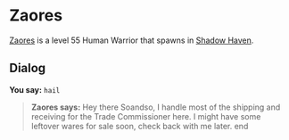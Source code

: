 # Zaores



[Zaores](/npc/150124) is a level 55 Human Warrior that spawns in [Shadow Haven](/zone/150).



## Dialog

**You say:** `hail`



>**Zaores says:** Hey there Soandso, I handle most of the shipping and receiving for the Trade Commissioner here. I might have some leftover wares for sale soon, check back with me later.
end
